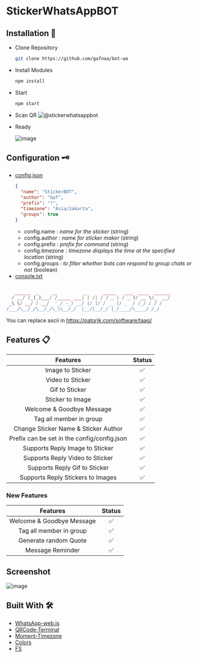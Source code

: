 # StickerWhatsAppBOT

## Installation 📑
* Clone Repository
  ```sh
  git clone https://github.com/gafnaa/bot-wa
  ```
* Install Modules
  ```sh
  npm install
  ```
* Start
  ```sh
  npm start
  ```
* Scan QR
  <img alt="@stickerwhatsappbot" src="https://github.com/DrelezTM/StickerWhatsAppBOT/assets/72683265/2ce59cf0-f26b-4cd0-be1a-12f985720ad9">

* Ready
  
  ![image](https://github.com/user-attachments/assets/4e59a53d-4110-4484-9301-59dd56f36197)


 ## Configuration 🗝
* [config.json](https://github.com/DrelezTM/StickerWhatsAppBOT/blob/main/config/config.json)
  ```json
  {
    "name": "StickerBOT",
    "author": "Gaf",
    "prefix": "!",
    "timezone": "Asia/Jakarta",
    "groups": true
  }
  ```
  * config.name : *name for the sticker* (string)
  * config.author : *name for sticker maker* (string)
  * config.prefix : *prefix for command* (string)
  * config.timezone : *timezone displays the time at the specified location* (string)
  * config.groups : *to filter whether bots can respond to group chats or not* (boolean)
* [console.txt](https://github.com/DrelezTM/StickerWhatsAppBOT/blob/main/config/console.txt)
```php

   ______  _     __          _      _____   ___  ____  ______
  / __/ /_(_)___/ /_____ ___| | /| / / _ | / _ )/ __ \/_  __/
 _\ \/ __/ / __/  '_/ -_) __/ |/ |/ / __ |/ _  / /_/ / / /   
/___/\__/_/\__/_/\_\\__/_/  |__/|__/_/ |_/____/\____/ /_/                                                              
```
  You can replace ascii in https://patorjk.com/software/taag/

## Features 📋
  |                  Features                   | Status |
  |:-------------------------------------------:|:------:|
  |              Image to Sticker               |   ✅    |
  |              Video to Sticker               |   ✅    |
  |               Gif to Sticker                |   ✅    |
  |              Sticker to Image               |   ✅    |
  |          Welcome & Goodbye Message          |   ✅    |
  |           Tag all member in group           |   ✅    |
  |    Change Sticker Name & Sticker Author     |   ✅    |
  | Prefix can be set in the config/config.json |   ✅    |
  |       Supports Reply Image to Sticker       |   ✅    |
  |       Supports Reply Video to Sticker       |   ✅    |
  |        Supports Reply Gif to Sticker        |   ✅    |
  |      Supports Reply Stickers to Images      |   ✅    |

  ### New Features
  |         Features          | Status |
  |:-------------------------:|:------:|
  | Welcome & Goodbye Message |   ✅    |
  |  Tag all member in group  |   ✅    |
  |   Generate random Quote   |   ✅    |
  |     Message Reminder      |   ✅    |
  


## Screenshot
![image](https://github.com/user-attachments/assets/8ebc0511-b8b5-4b17-98c0-cf6347a0fa11)



## Built With 🛠
* [WhatsApp-web.js](https://github.com/pedroslopez/whatsapp-web.js/)
* [QRCode-Terminal](https://www.npmjs.com/package/qrcode-terminal)
* [Moment-Timezone](https://www.npmjs.com/package/moment-timezone)
* [Colors](https://www.npmjs.com/package/colors)
* [FS](https://www.npmjs.com/package/fs)


